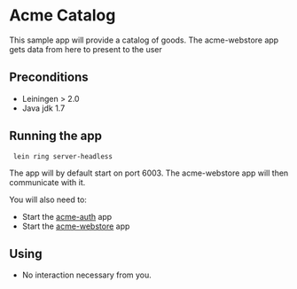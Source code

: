 # Acme Catalog

This sample app will provide a catalog of goods. The acme-webstore app gets data from here to present to the user


## Preconditions
* Leiningen > 2.0
* Java jdk 1.7

## Running the app

``` lein ring server-headless```

The app will by default start on port 6003. The acme-webstore app will then communicate with it.


You will also need to:
* Start the [acme-auth](../acme-auth/) app
* Start the [acme-webstore](../acme-webstore/) app



## Using
* No interaction necessary from you.
